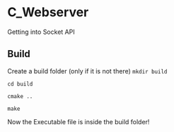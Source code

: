 # C_Webserver
Getting into Socket API


## Build

 Create a build folder (only if it is not there) ```mkdir build```

 ```cd build```

 ```cmake ..```

 ```make```

 Now the Executable file is inside the build folder!
